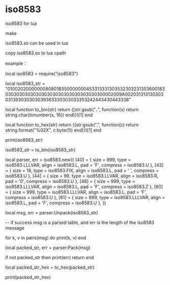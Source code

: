 # iso8583
iso8583 for lua

make

iso8583.so can be used in lua 

copy iso8583.so to lua cpath

example：

local iso8583 = require("iso8583")

local iso8583_str = "0100202000000080801B350000000453313331303532303231353600183030303030303030303030303030303030300002009A002031313130303031393030303039363330303033353242443430443338"

local function to_bin(str)
    return ({str:gsub("..", function(x) return string.char(tonumber(x, 16)) end)})[1]
end

local function to_hex(str)
    return ({str:gsub(".", function(c) return string.format("%02X", c:byte(1)) end)})[1]
end

print(iso8583_str)

iso8583_str = to_bin(iso8583_str)

local parser, err = iso8583.new({
        [40] = { size = 999, type = iso8583.LLLVAR, align = iso8583.L, pad = 'F', compress = iso8583.U },
        [43] = { size = 18,  type = iso8583.FIX,    align = iso8583.L, pad = ' ', compress = iso8583.U },
        [44] = { size = 99,  type = iso8583.LLVAR,  align = iso8583.R, pad = '0', compress = iso8583.U },
        [48] = { size = 999, type = iso8583.LLLVAR, align = iso8583.L, pad = 'F', compress = iso8583.Z },
        [60] = { size = 999, type = iso8583.LLLVAR, align = iso8583.L, pad = 'F', compress = iso8583.U },
        [61] = { size = 999, type = iso8583.LLLVAR, align = iso8583.L, pad = 'F', compress = iso8583.U },
})

local msg, err = parser:Unpack(iso8583_str)

-- if success msg is a parsed table, and err is the length of the iso8583 message

for k, v in pairs(msg) do
        print(k, v)
end

local packed_str, err = parser:Pack(msg)

if not packed_str then
        print(err)
        return
end

local packed_str_hex = to_hex(packed_str)

print(packed_str_hex)
